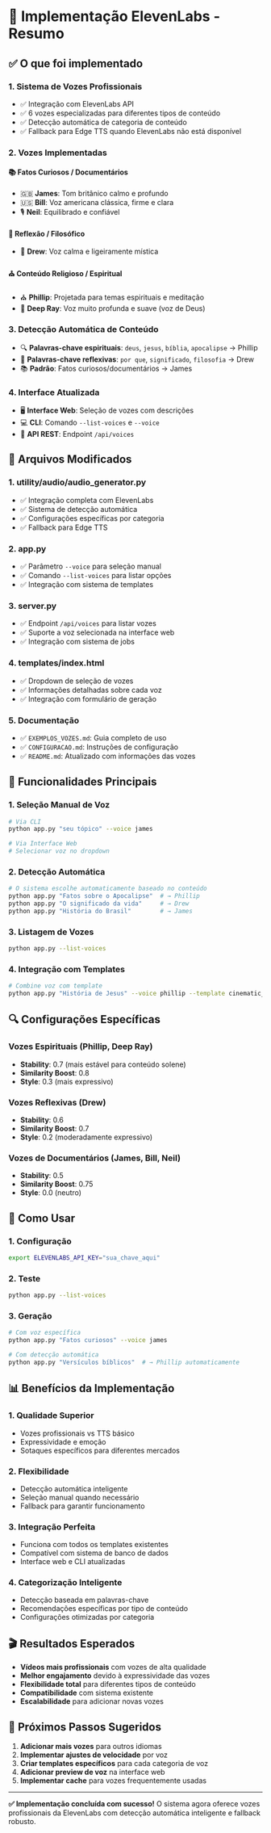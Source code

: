 # 🎤 Implementação ElevenLabs - Resumo

## ✅ O que foi implementado

### 1. **Sistema de Vozes Profissionais**
- ✅ Integração com ElevenLabs API
- ✅ 6 vozes especializadas para diferentes tipos de conteúdo
- ✅ Detecção automática de categoria de conteúdo
- ✅ Fallback para Edge TTS quando ElevenLabs não está disponível

### 2. **Vozes Implementadas**

#### 📚 Fatos Curiosos / Documentários
- 🇬🇧 **James**: Tom britânico calmo e profundo
- 🇺🇸 **Bill**: Voz americana clássica, firme e clara
- 🎙️ **Neil**: Equilibrado e confiável

#### 🧘 Reflexão / Filosófico
- 🧘 **Drew**: Voz calma e ligeiramente mística

#### ⛪ Conteúdo Religioso / Espiritual
- ⛪ **Phillip**: Projetada para temas espirituais e meditação
- 🙏 **Deep Ray**: Voz muito profunda e suave (voz de Deus)

### 3. **Detecção Automática de Conteúdo**
- 🔍 **Palavras-chave espirituais**: `deus`, `jesus`, `bíblia`, `apocalipse` → Phillip
- 🤔 **Palavras-chave reflexivas**: `por que`, `significado`, `filosofia` → Drew
- 📚 **Padrão**: Fatos curiosos/documentários → James

### 4. **Interface Atualizada**
- 🖥️ **Interface Web**: Seleção de vozes com descrições
- 💻 **CLI**: Comando `--list-voices` e `--voice`
- 📱 **API REST**: Endpoint `/api/voices`

## 🔧 Arquivos Modificados

### 1. **utility/audio/audio_generator.py**
- ✅ Integração completa com ElevenLabs
- ✅ Sistema de detecção automática
- ✅ Configurações específicas por categoria
- ✅ Fallback para Edge TTS

### 2. **app.py**
- ✅ Parâmetro `--voice` para seleção manual
- ✅ Comando `--list-voices` para listar opções
- ✅ Integração com sistema de templates

### 3. **server.py**
- ✅ Endpoint `/api/voices` para listar vozes
- ✅ Suporte a voz selecionada na interface web
- ✅ Integração com sistema de jobs

### 4. **templates/index.html**
- ✅ Dropdown de seleção de vozes
- ✅ Informações detalhadas sobre cada voz
- ✅ Integração com formulário de geração

### 5. **Documentação**
- ✅ `EXEMPLOS_VOZES.md`: Guia completo de uso
- ✅ `CONFIGURACAO.md`: Instruções de configuração
- ✅ `README.md`: Atualizado com informações das vozes

## 🎯 Funcionalidades Principais

### 1. **Seleção Manual de Voz**
```bash
# Via CLI
python app.py "seu tópico" --voice james

# Via Interface Web
# Selecionar voz no dropdown
```

### 2. **Detecção Automática**
```bash
# O sistema escolhe automaticamente baseado no conteúdo
python app.py "Fatos sobre o Apocalipse"  # → Phillip
python app.py "O significado da vida"     # → Drew
python app.py "História do Brasil"        # → James
```

### 3. **Listagem de Vozes**
```bash
python app.py --list-voices
```

### 4. **Integração com Templates**
```bash
# Combine voz com template
python app.py "História de Jesus" --voice phillip --template cinematic_religious
```

## 🔍 Configurações Específicas

### Vozes Espirituais (Phillip, Deep Ray)
- **Stability**: 0.7 (mais estável para conteúdo solene)
- **Similarity Boost**: 0.8
- **Style**: 0.3 (mais expressivo)

### Vozes Reflexivas (Drew)
- **Stability**: 0.6
- **Similarity Boost**: 0.7
- **Style**: 0.2 (moderadamente expressivo)

### Vozes de Documentários (James, Bill, Neil)
- **Stability**: 0.5
- **Similarity Boost**: 0.75
- **Style**: 0.0 (neutro)

## 🚀 Como Usar

### 1. **Configuração**
```bash
export ELEVENLABS_API_KEY="sua_chave_aqui"
```

### 2. **Teste**
```bash
python app.py --list-voices
```

### 3. **Geração**
```bash
# Com voz específica
python app.py "Fatos curiosos" --voice james

# Com detecção automática
python app.py "Versículos bíblicos"  # → Phillip automaticamente
```

## 📊 Benefícios da Implementação

### 1. **Qualidade Superior**
- Vozes profissionais vs TTS básico
- Expressividade e emoção
- Sotaques específicos para diferentes mercados

### 2. **Flexibilidade**
- Detecção automática inteligente
- Seleção manual quando necessário
- Fallback para garantir funcionamento

### 3. **Integração Perfeita**
- Funciona com todos os templates existentes
- Compatível com sistema de banco de dados
- Interface web e CLI atualizadas

### 4. **Categorização Inteligente**
- Detecção baseada em palavras-chave
- Recomendações específicas por tipo de conteúdo
- Configurações otimizadas por categoria

## 🎬 Resultados Esperados

- **Vídeos mais profissionais** com vozes de alta qualidade
- **Melhor engajamento** devido à expressividade das vozes
- **Flexibilidade total** para diferentes tipos de conteúdo
- **Compatibilidade** com sistema existente
- **Escalabilidade** para adicionar novas vozes

## 🔮 Próximos Passos Sugeridos

1. **Adicionar mais vozes** para outros idiomas
2. **Implementar ajustes de velocidade** por voz
3. **Criar templates específicos** para cada categoria de voz
4. **Adicionar preview de voz** na interface web
5. **Implementar cache** para vozes frequentemente usadas

---

**✅ Implementação concluída com sucesso!**
O sistema agora oferece vozes profissionais da ElevenLabs com detecção automática inteligente e fallback robusto. 